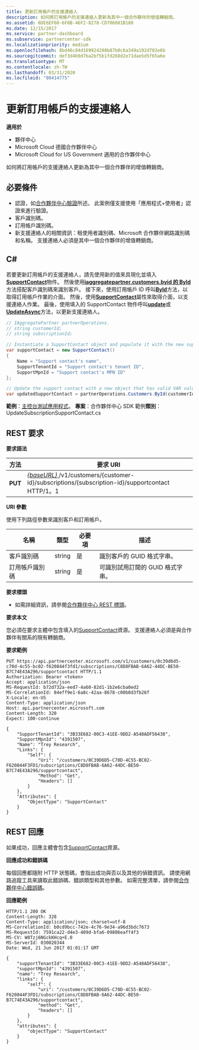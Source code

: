 ```yaml
---
title: 更新訂用帳戶的支援連絡人
description: 如何將訂用帳戶的支援連絡人更新為其中一個合作夥伴的增值轉銷商。
ms.assetid: 6DE6EF60-6F8B-46F2-8278-CD706081B180
ms.date: 12/15/2017
ms.service: partner-dashboard
ms.subservice: partnercenter-sdk
ms.localizationpriority: medium
ms.openlocfilehash: 8bd46c84d169924288b87b0c6a349a192d702e6b
ms.sourcegitcommit: def3d4b9d7ba2bf5b1fd268d2e71dae5d5f65a6e
ms.translationtype: MT
ms.contentlocale: zh-TW
ms.lasthandoff: 03/31/2020
ms.locfileid: "80414775"
---
```

# <a name="update-a-subscriptions-support-contact"></a>更新訂用帳戶的支援連絡人


**適用於**

- 夥伴中心
- Microsoft Cloud 德國合作夥伴中心
- Microsoft Cloud for US Government 適用的合作夥伴中心

如何將訂用帳戶的支援連絡人更新為其中一個合作夥伴的增值轉銷商。

## <a name="span-idprerequisitesspan-idprerequisitesspan-idprerequisitesprerequisites"></a><span id="Prerequisites"/><span id="prerequisites"/><span id="PREREQUISITES"/>必要條件


- 認證，如[合作夥伴中心驗證](partner-center-authentication.md)所述。 此案例僅支援使用「應用程式+使用者」認證來進行驗證。
- 客戶識別碼。
- 訂用帳戶識別碼。
- 新支援連絡人的相關資訊：租使用者識別碼、Microsoft 合作夥伴網路識別碼和名稱。 支援連絡人必須是其中一個合作夥伴的增值轉銷商。

## <a name="span-idc_span-idc_c"></a><span id="C_"/><span id="c_"/>C#


若要更新訂用帳戶的支援連絡人，請先使用新的值來具現化並填入[**SupportContact**](https://docs.microsoft.com/dotnet/api/microsoft.store.partnercenter.models.subscriptions.supportcontact)物件。 然後使用[**iaggregatepartner.customers.byid 的 ById**](https://docs.microsoft.com/dotnet/api/microsoft.store.partnercenter.customers.icustomercollection.byid)方法搭配客戶識別碼來識別客戶。 接下來，使用訂用帳戶 ID 呼叫[**ById**](https://docs.microsoft.com/dotnet/api/microsoft.store.partnercenter.customerusers.icustomerusercollection.byid)方法，以取得訂用帳戶作業的介面。 然後，使用[**SupportContact**](https://docs.microsoft.com/dotnet/api/microsoft.store.partnercenter.subscriptions.isubscription.supportcontact)屬性來取得介面，以支援連絡人作業。 最後，使用填入的 SupportContact 物件呼叫[**update**](https://docs.microsoft.com/dotnet/api/microsoft.store.partnercenter.subscriptions.isubscriptionsupportcontact.update)或[**UpdateAsync**](https://docs.microsoft.com/dotnet/api/microsoft.store.partnercenter.subscriptions.isubscriptionsupportcontact.updateasync)方法，以更新支援連絡人。

``` csharp
// IAggregatePartner partnerOperations.
// string customerId;
// string subscriptionId; 

// Instantiate a SupportContact object and populate it with the new support contact information.
var supportContact = new SupportContact()
{
    Name = "Support contact's name",
    SupportTenantId = "Support contact's tenant ID",
    SupportMpnId = "Support contact's MPN ID"
};

// Update the support contact with a new object that has valid VAR values.
var updatedSupportContact = partnerOperations.Customers.ById(customerId).Subscriptions.ById(subscriptionID).SupportContact.Update(supportContact);
```

**範例**：[主控台測試應用程式](console-test-app.md)。 **專案**：合作夥伴中心 SDK 範例**類別**： UpdateSubscriptionSupportContact.cs

## <a name="span-id_requestspan-id_requestspan-id_request-rest-request"></a><span id="_Request"/><span id="_request"/><span id="_REQUEST"/> REST 要求


**要求語法**

| 方法  | 要求 URI                                                                                                                    |
|---------|--------------------------------------------------------------------------------------------------------------------------------|
| **PUT** | [ *{baseURL}* ](partner-center-rest-urls.md)/v1/customers/{customer-id}/subscriptions/{subscription-id}/supportcontact HTTP/1。1 |

 

**URI 參數**

使用下列路徑參數來識別客戶和訂用帳戶。

| 名稱            | 類型   | 必要項 | 描述                                                     |
|-----------------|--------|----------|-----------------------------------------------------------------|
| 客戶識別碼     | string | 是      | 識別客戶的 GUID 格式字串。           |
| 訂用帳戶識別碼 | string | 是      | 可識別試用訂閱的 GUID 格式字串。 |

 

**要求標頭**

- 如需詳細資訊，請參閱[合作夥伴中心 REST 標頭](headers.md)。

**要求本文**

您必須在要求主體中包含填入的[SupportContact](subscription-resources.md#supportcontact)資源。 支援連絡人必須是與合作夥伴有關系的現有轉銷商。

**要求範例**

```http
PUT https://api.partnercenter.microsoft.com/v1/customers/0c39d6d5-c70d-4c55-bc02-f620844f3fd1/subscriptions/C8D8FBAB-6A62-44DC-BE50-B7C74E43A296/supportcontact HTTP/1.1
Authorization: Bearer <token>
Accept: application/json
MS-RequestId: b72d732a-eed7-4a60-82d1-1b2e6cba0ed2
MS-CorrelationId: 84eff9e1-6a8c-42aa-8678-c00b0d3fb26f
X-Locale: en-US
Content-Type: application/json
Host: api.partnercenter.microsoft.com
Content-Length: 320
Expect: 100-continue

{
    "SupportTenantId": "3B33E682-00C3-41EE-9DD2-A548ADF56438",
    "SupportMpnId": "4391507",
    "Name": "Trey Research",
    "Links": {
        "Self": {
            "Uri": "/customers/0C39D6D5-C70D-4C55-BC02-F620844F3FD1/subscriptions/C8D8FBAB-6A62-44DC-BE50-B7C74E43A296/supportcontact",
            "Method": "Get",
            "Headers": []
        }
    },
    "Attributes": {
        "ObjectType": "SupportContact"
    }
}
```

## <a name="span-id_responsespan-id_responsespan-id_response-rest-response"></a><span id="_Response"/><span id="_response"/><span id="_RESPONSE"/> REST 回應


如果成功，回應主體會包含[SupportContact](subscription-resources.md#supportcontact)資源。

**回應成功和錯誤碼**

每個回應都隨附 HTTP 狀態碼，會指出成功與否以及其他的偵錯資訊。 請使用網路追蹤工具來讀取此錯誤碼、錯誤類型和其他參數。 如需完整清單，請參閱[合作夥伴中心錯誤碼](error-codes.md)。

**回應範例**

```http
HTTP/1.1 200 OK
Content-Length: 328
Content-Type: application/json; charset=utf-8
MS-CorrelationId: b0cd9bcc-742e-4c76-9e34-a96d3bdc7673
MS-RequestId: 7591ca22-d4e3-409d-bfa6-09806eaff4f3
MS-CV: W8Tzj6NGckKHcq+E.0
MS-ServerId: 030020344
Date: Wed, 21 Jun 2017 01:01:17 GMT

{
    "supportTenantId": "3B33E682-00C3-41EE-9DD2-A548ADF56438",
    "supportMpnId": "4391507",
    "name": "Trey Research",
    "links": {
        "self": {
            "uri": "/customers/0C39D6D5-C70D-4C55-BC02-F620844F3FD1/subscriptions/C8D8FBAB-6A62-44DC-BE50-B7C74E43A296/supportcontact",
            "method": "Get",
            "headers": []
        }
    },
    "attributes": {
        "objectType": "SupportContact"
    }
}
```

 

 




